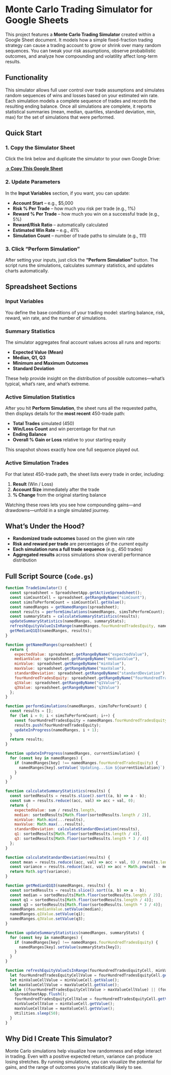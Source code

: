 # Monte Carlo Trading Simulator for Google Sheets

This project features a **Monte Carlo Trading Simulator** created within a Google Sheet document. It models how a simple fixed-fraction trading strategy can cause a trading account to grow or shrink over many random sequences. You can tweak your risk assumptions, observe probabilistic outcomes, and analyze how compounding and volatility affect long-term results.

## Functionality

This simulator allows full user control over trade assumptions and simulates random sequences of wins and losses based on your estimated win rate. Each simulation models a complete sequence of trades and records the resulting ending balance. Once all simulations are complete, it reports statistical summaries (mean, median, quartiles, standard deviation, min, max) for the set of simulations that were performed.

## Quick Start

### 1. Copy the Simulator Sheet

Click the link below and duplicate the simulator to your own Google Drive:

[**→ Copy This Google Sheet**](https://docs.google.com/spreadsheets/d/1llfX-jLt7N-dviIor4SKhrk3zuYnIL6PwtTl-bU366w/edit?gid=1990509670#gid=1990509670)

### 2. Update Parameters

In the **Input Variables** section, if you want, you can update:

* **Account Start** – e.g., \$5,000
* **Risk % Per Trade** – how much you risk per trade (e.g., 1%)
* **Reward % Per Trade** – how much you win on a successful trade (e.g., 5%)
* **Reward/Risk Ratio** – automatically calculated
* **Estimated Win Rate** – e.g., 41%
* **Simulation Count** – number of trade paths to simulate (e.g., 111)

### 3. Click “Perform Simulation”

After setting your inputs, just click the **“Perform Simulation”** button. The script runs the simulations, calculates summary statistics, and updates charts automatically.

## Spreadsheet Sections

### Input Variables

You define the base conditions of your trading model: starting balance, risk, reward, win rate, and the number of simulations.

### Summary Statistics

The simulator aggregates final account values across all runs and reports:

* **Expected Value (Mean)**
* **Median, Q1, Q3**
* **Minimum and Maximum Outcomes**
* **Standard Deviation**

These help provide insight on the distribution of possible outcomes—what’s typical, what’s rare, and what’s extreme.

### Active Simulation Statistics

After you hit **Perform Simulation**, the sheet runs all the requested paths, then displays details for the **most recent** 450-trade path:

- **Total Trades** simulated (450)  
- **Win/Loss Count** and win percentage for that run  
- **Ending Balance**  
- **Overall % Gain or Loss** relative to your starting equity  

This snapshot shows exactly how one full sequence played out.

### Active Simulation Trades

For that latest 450-trade path, the sheet lists every trade in order, including:

1. **Result** (Win / Loss)  
2. **Account Size** immediately after the trade  
3. **% Change** from the original starting balance  

Watching these rows lets you see how compounding gains—and drawdowns—unfold in a single simulated journey.

## What’s Under the Hood?

* **Randomized trade outcomes** based on the given win rate
* **Risk and reward per trade** are percentages of the *current* equity
* **Each simulation runs a full trade sequence** (e.g., 450 trades)
* **Aggregated results** across simulations show overall performance distribution

## Full Script Source (`Code.gs`)

```javascript
function TradeSimulator() {
  const spreadsheet = SpreadsheetApp.getActiveSpreadsheet();
  const simCountCell = spreadsheet.getRangeByName("simCount");
  const simsToPerformCount = simCountCell.getValue();
  const namedRanges = getNamedRanges(spreadsheet);
  const results = performSimulations(namedRanges, simsToPerformCount);
  const summaryStats = calculateSummaryStatistics(results);
  updateSummaryStatistics(namedRanges, summaryStats);
  refreshEquityValueIsInRange(namedRanges.fourHundredTradesEquity, namedRanges.minValue, namedRanges.maxValue);
  getMedianQ1Q3(namedRanges, results);
}

function getNamedRanges(spreadsheet) {
  return {
    expectedValue: spreadsheet.getRangeByName("expectedValue"),
    medianValue: spreadsheet.getRangeByName("medianValue"),
    minValue: spreadsheet.getRangeByName("minValue"),
    maxValue: spreadsheet.getRangeByName("maxValue"),
    standardDeviation: spreadsheet.getRangeByName("standardDeviation"),
    fourHundredTradesEquity: spreadsheet.getRangeByName("fourHundredTradesEquity"),
    q1Value: spreadsheet.getRangeByName("q1Value"),
    q3Value: spreadsheet.getRangeByName("q3Value")
  };
}

function performSimulations(namedRanges, simsToPerformCount) {
  const results = [];
  for (let i = 0; i < simsToPerformCount; i++) {
    const fourHundredTradesEquity = namedRanges.fourHundredTradesEquity.getValue();
    results.push(fourHundredTradesEquity);
    updateInProgress(namedRanges, i + 1);
  }
  return results;
}

function updateInProgress(namedRanges, currentSimulation) {
  for (const key in namedRanges) {
    if (namedRanges[key] !== namedRanges.fourHundredTradesEquity) {
      namedRanges[key].setValue(`Updating...Sim ${currentSimulation}`);
    }
  }
}

function calculateSummaryStatistics(results) {
  const sortedResults = results.slice().sort((a, b) => a - b);
  const sum = results.reduce((acc, val) => acc + val, 0);
  return {
    expectedValue: sum / results.length,
    median: sortedResults[Math.floor(sortedResults.length / 2)],
    minValue: Math.min(...results),
    maxValue: Math.max(...results),
    standardDeviation: calculateStandardDeviation(results),
    q1: sortedResults[Math.floor(sortedResults.length / 4)],
    q3: sortedResults[Math.floor(sortedResults.length * 3 / 4)]
  };
}

function calculateStandardDeviation(results) {
  const mean = results.reduce((acc, val) => acc + val, 0) / results.length;
  const variance = results.reduce((acc, val) => acc + Math.pow(val - mean, 2), 0) / results.length;
  return Math.sqrt(variance);
}

function getMedianQ1Q3(namedRanges, results) {
  const sortedResults = results.slice().sort((a, b) => a - b);
  const median = sortedResults[Math.floor(sortedResults.length / 2)];
  const q1 = sortedResults[Math.floor(sortedResults.length / 4)];
  const q3 = sortedResults[Math.floor(sortedResults.length * 3 / 4)];
  namedRanges.medianValue.setValue(median);
  namedRanges.q1Value.setValue(q1);
  namedRanges.q3Value.setValue(q3);
}

function updateSummaryStatistics(namedRanges, summaryStats) {
  for (const key in namedRanges) {
    if (namedRanges[key] !== namedRanges.fourHundredTradesEquity) {
      namedRanges[key].setValue(summaryStats[key]);
    }
  }
}

function refreshEquityValueIsInRange(fourHundredTradesEquityCell, minValueCell, maxValueCell) {
  let fourHundredTradesEquityCellValue = fourHundredTradesEquityCell.getValue();
  let minValueCellValue = minValueCell.getValue();
  let maxValueCellValue = maxValueCell.getValue();
  while ((fourHundredTradesEquityCellValue > maxValueCellValue) || (fourHundredTradesEquityCellValue < minValueCellValue)) {
    SpreadsheetApp.flush();
    fourHundredTradesEquityCellValue = fourHundredTradesEquityCell.getValue();
    minValueCellValue = minValueCell.getValue();
    maxValueCellValue = maxValueCell.getValue();
    Utilities.sleep(50);
  }
}
```

## Why Did I Create This Simulator?

Monte Carlo simulations help visualize how randomness and edge interact in trading. Even with a positive expected return, variance can produce losing stretches. By running simulations, you can visualize the potential for gains, and the range of outcomes you’re statistically likely to see.
